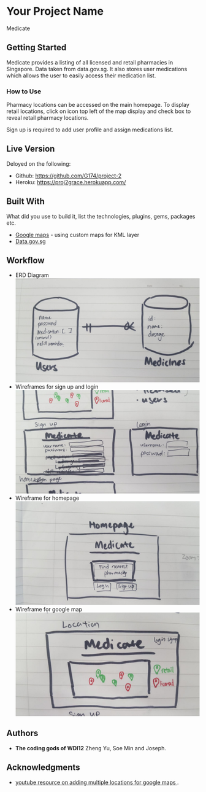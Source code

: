# Your Project Name

Medicate

## Getting Started

Medicate provides a listing of all licensed and retail pharmacies in Singapore. Data taken from data.gov.sg. It also stores user medications which allows the user to easily access their medication list.

### How to Use

Pharmacy locations can be accessed on the main homepage. To display retail locations, click on icon top left of the map display and check box to reveal retail pharmacy locations.

Sign up is required to add user profile and assign medications list.

## Live Version

Deloyed on the following:
* Github: https://github.com/G174/project-2
* Heroku: https://proj2grace.herokuapp.com/

## Built With

What did you use to build it, list the technologies, plugins, gems, packages etc.

* [Google maps](https://www.google.com.sg/maps/@1.3462799,103.7592919,11z/data=!4m2!6m1!1s1-WIuuq1TjhOCQnTIWv_hRsvzCeg?hl=en) - using custom maps for KML layer
* [Data.gov.sg](https://data.gov.sg/dataset/listing-of-licensed-pharmacies?view_id=1a13c7da-a4a8-4808-b34b-eca95eef94a4&resource_id=16db7800-d81e-4d0d-9d59-936f2c10d668)

## Workflow
* ERD Diagram
![](/public/assets/images/erd.jpeg)
* Wireframes for sign up and login
![](/public/assets/images/medicate_sl.jpeg)
* Wireframe for homepage
![](/public/assets/images/medicate_home.jpeg)
* Wireframe for google map
![](/public/assets/images/medicate_map.jpeg)

## Authors

* **The coding gods of WDI12**
Zheng Yu, Soe Min and Joseph.  

## Acknowledgments

*  [youtube resource on adding multiple locations for google maps ](https://www.youtube.com/watch?v=gYa8PtGi4GY).
